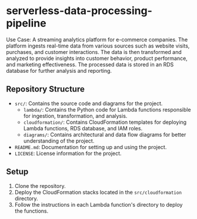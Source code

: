 # serverless-data-processing-pipeline

Use Case: A streaming analytics platform for e-commerce companies. The platform ingests real-time data from various sources such as website visits, purchases, and customer interactions. The data is then transformed and analyzed to provide insights into customer behavior, product performance, and marketing effectiveness. The processed data is stored in an RDS database for further analysis and reporting.

## Repository Structure

- `src/`: Contains the source code and diagrams for the project.
  - `lambda/`: Contains the Python code for Lambda functions responsible for ingestion, transformation, and analysis.
  - `cloudformation/`: Contains CloudFormation templates for deploying Lambda functions, RDS database, and IAM roles.
  - `diagrams/`: Contains architectural and data flow diagrams for better understanding of the project.
- `README.md`: Documentation for setting up and using the project.
- `LICENSE`: License information for the project.

## Setup

1. Clone the repository.
2. Deploy the CloudFormation stacks located in the `src/cloudformation` directory.
3. Follow the instructions in each Lambda function's directory to deploy the functions.


